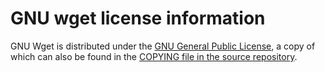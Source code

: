 # GNU wget license information

GNU Wget is distributed under the 
[GNU General Public License](https://www.gnu.org/licenses/gpl-3.0.html),
a copy of which can also be found in the
[COPYING file in the source repository](https://gitlab.com/gnuwget/wget/-/blob/master/COPYING).
